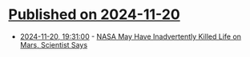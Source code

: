 # [Published on 2024-11-20](index.md)

* [2024-11-20, 19:31:00](https://soylentnews.org/article.pl?sid=24/11/19/0357249&from=rss) - [NASA May Have Inadvertently Killed Life on Mars, Scientist Says](https://soylentnews.org/article.pl?sid=24/11/19/0357249&from=rss)
